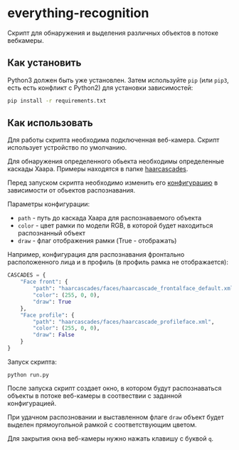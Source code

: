 # everything-recognition
Скрипт для обнаружения и выделения различных объектов в потоке вебкамеры.


## Как установить

Python3 должен быть уже установлен. 
Затем используйте `pip` (или `pip3`, есть есть конфликт с Python2) для установки зависимостей:
```bash
pip install -r requirements.txt
```

## Как использовать

Для работы скрипта необходима подключенная веб-камера. Скрипт использует устройство по умолчанию.

Для обнаружения определенного обьекта необходимы определенные каскады Хаара. 
Примеры находятся в папке [haarcascades](./haarcascades).

Перед запуском скрипта необходимо изменить его [конфигурацию](./config.py) в зависимости от обьектов распознавания.

Параметры конфигурации:
- `path` - путь до каскада Хаара для распознаваемого объекта
-  `color` - цвет рамки по модели RGB, в которой будет находиться распознанный объект
-  `draw` - флаг отображения рамки (True - отображать)

Например, конфигурация для распознавания фронтально расположенного лица и в профиль (в профиль рамка не отображается):
```python
CASCADES = {
    "Face front": {
        "path": "haarcascades/faces/haarcascade_frontalface_default.xml",
        "color": (255, 0, 0),
        "draw": True
    },
    "Face profile": {
        "path": "haarcascades/faces/haarcascade_profileface.xml",
        "color": (255, 0, 0),
        "draw": False
    }
}
```

Запуск скрипта:

```
python run.py
```

После запуска скрипт создает окно, в котором будут распознаваться объекты в потоке веб-камеры в соотвествии с заданной конфигурацией.

При удачном распозновании и выставленном флаге `draw` объект будет выделен прямоугольной рамкой с соответствующим цветом.

Для закрытия окна веб-камеры нужно нажать клавишу с буквой `q`.

